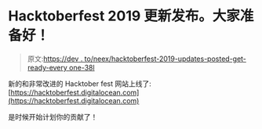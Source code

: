 # Hacktoberfest 2019 更新发布。大家准备好！

> 原文:[https://dev . to/neex/hacktoberfest-2019-updates-posted-get-ready-every one-38l](https://dev.to/neex/hacktoberfest-2019-updates-posted-get-ready-everyone-38l)

新的和非常改进的 Hacktober fest 网站上线了:
[https://hacktoberfest.digitalocean.com](https://hacktoberfest.digitalocean.com)

是时候开始计划你的贡献了！